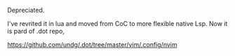 Depreciated.

I've revrited it in lua and moved from CoC to more flexible native Lsp. Now it is pard of .dot repo,


https://github.com/undg/.dot/tree/master/vim/.config/nvim
